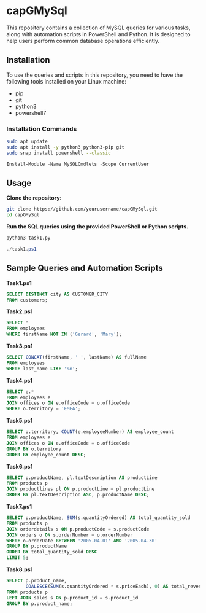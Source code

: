 # capGMySql

This repository contains a collection of MySQL queries for various tasks, along with automation scripts in PowerShell and Python. It is designed to help users perform common database operations efficiently.

## Installation

To use the queries and scripts in this repository, you need to have the following tools installed on your Linux machine:

- pip
- git
- python3
- powershell7

### Installation Commands

```sh
sudo apt update
sudo apt install -y python3 python3-pip git
sudo snap install powershell --classic
```
```powershell
Install-Module -Name MySQLCmdlets -Scope CurrentUser
```

## Usage
**Clone the repository:**
```sh
git clone https://github.com/yourusername/capGMySql.git
cd capGMySql
```

**Run the SQL queries using the provided PowerShell or Python scripts.**
```sh
python3 task1.py
```

```powershell
./task1.ps1
```

## Sample Queries and Automation Scripts
**Task1.ps1**

```sql
SELECT DISTINCT city AS CUSTOMER_CITY
FROM customers;
```

**Task2.ps1**
```sql
SELECT *
FROM employees
WHERE firstName NOT IN ('Gerard', 'Mary');
```

**Task3.ps1**
```sql
SELECT CONCAT(firstName, ' ', lastName) AS fullName
FROM employees
WHERE last_name LIKE '%n';
```

**Task4.ps1**
```sql
SELECT e.*
FROM employees e
JOIN offices o ON e.officeCode = o.officeCode
WHERE o.territory = 'EMEA';
```

**Task5.ps1**
```sql
SELECT o.territory, COUNT(e.employeeNumber) AS employee_count
FROM employees e
JOIN offices o ON e.officeCode = o.officeCode
GROUP BY o.territory
ORDER BY employee_count DESC;
```

**Task6.ps1**
```sql
SELECT p.productName, pl.textDescription AS productLine
FROM products p
JOIN productlines pl ON p.productLine = pl.productLine
ORDER BY pl.textDescription ASC, p.productName DESC;
```

**Task7.ps1**
```sql
SELECT p.productName, SUM(s.quantityOrdered) AS total_quantity_sold
FROM products p
JOIN orderdetails s ON p.productCode = s.productCode
JOIN orders o ON s.orderNumber = o.orderNumber
WHERE o.orderDate BETWEEN '2005-04-01' AND '2005-04-30'
GROUP BY p.productName
ORDER BY total_quantity_sold DESC
LIMIT 5;
```

**Task8.ps1**
```sql
SELECT p.product_name, 
       COALESCE(SUM(s.quantityOrdered * s.priceEach), 0) AS total_revenue
FROM products p
LEFT JOIN sales s ON p.product_id = s.product_id
GROUP BY p.product_name;
```